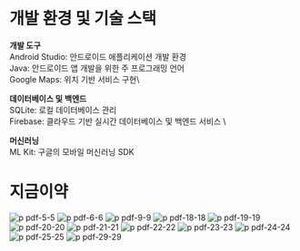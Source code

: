 # 개발 환경 및 기술 스택
**개발 도구** \
Android Studio: 안드로이드 애플리케이션 개발 환경\
Java: 안드로이드 앱 개발을 위한 주 프로그래밍 언어 \
Google Maps: 위치 기반 서비스 구현\

**데이터베이스 및 백엔드** \
SQLite: 로컬 데이터베이스 관리 \
Firebase: 클라우드 기반 실시간 데이터베이스 및 백엔드 서비스 \

**머신러닝** \
ML Kit: 구글의 모바일 머신러닝 SDK 

# 지금이약 
![p pdf-5-5](https://github.com/user-attachments/assets/053ae696-d063-429b-ac55-63c33db07c41)
![p pdf-6-6](https://github.com/user-attachments/assets/a6d09994-d9bd-496b-a752-338607e212ab)
![p pdf-9-9](https://github.com/user-attachments/assets/d579207f-c6db-4a5e-a372-c4919be40045)
![p pdf-18-18](https://github.com/user-attachments/assets/6df937ef-ebd6-41d6-bab6-95713a168b19)
![p pdf-19-19](https://github.com/user-attachments/assets/d4971a38-1f6c-4e03-b0c9-814dd2643718)
![p pdf-20-20](https://github.com/user-attachments/assets/dbba21a1-3ba1-4c74-9501-16fbfda6c997)
![p pdf-21-21](https://github.com/user-attachments/assets/26cc6cbf-9594-42d4-bf76-685e0c844e6c)
![p pdf-22-22](https://github.com/user-attachments/assets/70a48069-239b-489f-933f-6a145881e990)
![p pdf-23-23](https://github.com/user-attachments/assets/a1f3ad0e-d25d-4ec6-ad55-f39da04d1022)
![p pdf-24-24](https://github.com/user-attachments/assets/f0f7f39c-c77d-4ffc-9257-72e59d9a22f5)
![p pdf-25-25](https://github.com/user-attachments/assets/83d3e109-230b-4ff0-9dc4-0cb1c4e2a671)
![p pdf-29-29](https://github.com/user-attachments/assets/24c11f58-4edf-4282-bbcc-2f9a090d341d)
